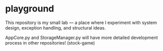 # playground
This repository is my small lab — a place where I experiment with system design, exception handling, and structural ideas.

AppCore.py and StorageManager.py will have more detailed development process in other repositories!
(stock-game)
